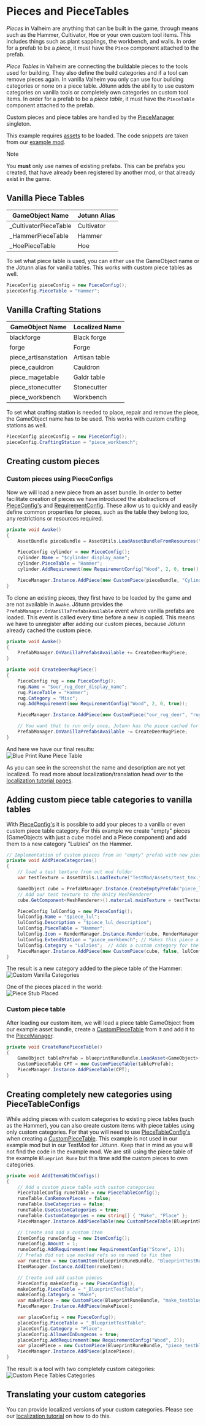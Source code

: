 ﻿# Pieces and PieceTables

_Pieces_ in Valheim are anything that can be built in the game, through means such as the Hammer, Cultivator, Hoe or your own custom tool items.
This includes things such as plant sapplings, the workbench, and walls.
In order for a prefab to be a _piece_, it must have the `Piece` component attached to the prefab.

_Piece Tables_ in Valheim are connecting the buildable pieces to the tools used for building.
They also define the build categories and if a tool can remove pieces again.
In vanilla Valheim you only can use four building categories or none on a piece table.
Jötunn adds the ability to use custom categories on vanilla tools or completely own categories on custom tool items.
In order for a prefab to be a _piece table_, it must have the `PieceTable` component attached to the prefab.

Custom pieces and piece tables are handled by the [PieceManager](xref:Jotunn.Managers.PieceManager) singleton.

This example requires [assets](asset-loading.md) to be loaded.
The code snippets are taken from our [example mod](https://github.com/Valheim-Modding/JotunnModExample).

> [!NOTE]
> You **must** only use names of existing prefabs.
> This can be prefabs you created, that have already been registered by another mod, or that already exist in the game.

## Vanilla Piece Tables
| GameObject Name       | Jotunn Alias |
|-----------------------|--------------|
| _CultivatorPieceTable | Cultivator   |
| _HammerPieceTable     | Hammer       |
| _HoePieceTable        | Hoe          |

To set what piece table is used, you can either use the GameObject name or the Jötunn alias for vanilla tables.
This works with custom piece tables as well.
```cs
PieceConfig pieceConfig = new PieceConfig();
pieceConfig.PieceTable = "Hammer";
```

## Vanilla Crafting Stations

| GameObject Name      | Localized Name |
|----------------------|----------------|
| blackforge           | Black forge    |
| forge                | Forge          |
| piece_artisanstation | Artisan table  |
| piece_cauldron       | Cauldron       |
| piece_magetable      | Galdr table    |
| piece_stonecutter    | Stonecutter    |
| piece_workbench      | Workbench      |

To set what crafting station is needed to place, repair and remove the piece, the GameObject name has to be used.
This works with custom crafting stations as well.
```cs
PieceConfig pieceConfig = new PieceConfig();
pieceConfig.CraftingStation = "piece_workbench";
```

## Creating custom pieces

### Custom pieces using PieceConfigs

Now we will load a new piece from an asset bundle.
In order to better facilitate creation of pieces we have introduced the abstractions of [PieceConfig's](xref:Jotunn.Configs.PieceConfig) and [RequirementConfig](xref:Jotunn.Configs.RequirementConfig).
These allow us to quickly and easily define common properties for pieces, such as the table they belong too, any restrictions or resources required.

```cs
private void Awake()
{
    AssetBundle pieceBundle = AssetUtils.LoadAssetBundleFromResources("pieces");

    PieceConfig cylinder = new PieceConfig();
    cylinder.Name = "$cylinder_display_name";
    cylinder.PieceTable = "Hammer";
    cylinder.AddRequirement(new RequirementConfig("Wood", 2, 0, true));

    PieceManager.Instance.AddPiece(new CustomPiece(pieceBundle, "Cylinder", fixReference: false, cylinder));
}
```

To clone an existing pieces, they first have to be loaded by the game and are not available in `Awake`.
Jötunn provides the `PrefabManager.OnVanillaPrefabsAvailable` event where vanilla prefabs are loaded.
This event is called every time before a new <see cref="ObjectDB"/> is copied.
This means we have to unregister after adding our custom pieces, because Jötunn already cached the custom piece.
```cs
private void Awake()
{
    PrefabManager.OnVanillaPrefabsAvailable += CreateDeerRugPiece;
}

private void CreateDeerRugPiece()
{
    PieceConfig rug = new PieceConfig();
    rug.Name = "$our_rug_deer_display_name";
    rug.PieceTable = "Hammer";
    rug.Category = "Misc";
    rug.AddRequirement(new RequirementConfig("Wood", 2, 0, true));

    PieceManager.Instance.AddPiece(new CustomPiece("our_rug_deer", "rug_deer", rug));

    // You want that to run only once, Jotunn has the piece cached for the game session
    PrefabManager.OnVanillaPrefabsAvailable -= CreateDeerRugPiece;
}
```

And here we have our final results:<br />
![Blue Print Rune Piece Table](../images/data/customPieces.png)

As you can see in the screenshot the name and description are not yet localized.
To read more about localization/translation head over to the [localization tutorial pages](localization.md).

## Adding custom piece table categories to vanilla tables

With [PieceConfig's](xref:Jotunn.Configs.PieceConfig) it is possible to add your pieces to a vanilla or even custom piece table category.
For this example we create "empty" pieces (GameObjects with just a cube model and a Piece component) and add them to a new category "Lulzies" on the Hammer.

```cs
// Implementation of custom pieces from an "empty" prefab with new piece categories
private void AddPieceCategories()
{
    // load a test texture from out mod folder
    var testTexture = AssetUtils.LoadTexture("TestMod/Assets/test_tex.jpg");

    GameObject cube = PrefabManager.Instance.CreateEmptyPrefab("piece_lul");
    // Add our test texture to the Unity MeshRenderer
    cube.GetComponent<MeshRenderer>().material.mainTexture = testTexture;

    PieceConfig lulConfig = new PieceConfig();
    lulConfig.Name = "$piece_lul";
    lulConfig.Description = "$piece_lul_description";
    lulConfig.PieceTable = "Hammer";
    lulConfig.Icon = RenderManager.Instance.Render(cube, RenderManager.IsometricRotation); // render a new icon at runtime
    lulConfig.ExtendStation = "piece_workbench"; // Makes this piece a station extension
    lulConfig.Category = "Lulzies";  // Adds a custom category for the Hammer
    PieceManager.Instance.AddPiece(new CustomPiece(cube, false, lulConfig));
}
```

The result is a new category added to the piece table of the Hammer:<br />
![Custom Vanilla Categories](../images/data/customVanillaCategories.png)

One of the pieces placed in the world:<br />
![Piece Stub Placed](../images/data/pieceStubPlaced.png)

### Custom piece table

After loading our custom item, we will load a piece table GameObject from our example asset bundle, create a [CustomPieceTable](xref:Jotunn.Entities.CustomPieceTable) from it and add it to the [PieceManager](xref:Jotunn.Managers.PieceManager).

```cs
private void CreateRunePieceTable()
{
    GameObject tablePrefab = blueprintRuneBundle.LoadAsset<GameObject>("_BlueprintTestTable");
    CustomPieceTable CPT = new CustomPieceTable(tablePrefab);
    PieceManager.Instance.AddPieceTable(CPT);
}
```

## Creating completely new categories using PieceTableConfigs

While adding pieces with custom categories to existing piece tables (such as the Hammer), you can also create custom items with piece tables using only custom categories.
For that you will need to use [PieceTableConfig's](xref:Jotunn.Configs.PieceTableConfig) when creating a [CustomPieceTable](xref:Jotunn.Entities.CustomPieceTable).
This example is not used in our example mod but in our TestMod for Jötunn.
Keep that in mind as you will not find the code in the example mod.
We are still using the piece table of the example `Blueprint Rune` but this time add the custom pieces to own categories.

```cs
private void AddItemsWithConfigs()
{
    // Add a custom piece table with custom categories
    PieceTableConfig runeTable = new PieceTableConfig();
    runeTable.CanRemovePieces = false;
    runeTable.UseCategories = false;
    runeTable.UseCustomCategories = true;
    runeTable.CustomCategories = new string[] { "Make", "Place" };
    PieceManager.Instance.AddPieceTable(new CustomPieceTable(BlueprintRuneBundle, "_BlueprintTestTable", runeTable));

    // Create and add a custom item
    ItemConfig runeConfig = new ItemConfig();
    runeConfig.Amount = 1;
    runeConfig.AddRequirement(new RequirementConfig("Stone", 1));
    // Prefab did not use mocked refs so no need to fix them
    var runeItem = new CustomItem(BlueprintRuneBundle, "BlueprintTestRune", fixReference: false, runeConfig);
    ItemManager.Instance.AddItem(runeItem);

    // Create and add custom pieces
    PieceConfig makeConfig = new PieceConfig();
    makeConfig.PieceTable = "_BlueprintTestTable";
    makeConfig.Category = "Make";
    var makePiece = new CustomPiece(BlueprintRuneBundle, "make_testblueprint", fixReference: false, makeConfig);
    PieceManager.Instance.AddPiece(makePiece);

    var placeConfig = new PieceConfig();
    placeConfig.PieceTable = "_BlueprintTestTable";
    placeConfig.Category = "Place";
    placeConfig.AllowedInDungeons = true;
    placeConfig.AddRequirement(new RequirementConfig("Wood", 2));
    var placePiece = new CustomPiece(BlueprintRuneBundle, "piece_testblueprint", fixReference: false, placeConfig);
    PieceManager.Instance.AddPiece(placePiece);
}
```

The result is a tool with two completely custom categories:<br />
![Custom Piece Tables Categories](../images/data/customTableCategories.png)

## Translating your custom categories

You can provide localized versions of your custom categories.
Please see our [localization tutorial](localization.md#localizable-content-in-jötunn) on how to do this.
